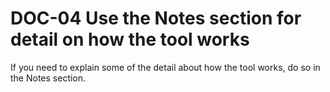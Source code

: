 # DOC-04 Use the Notes section for detail on how the tool works
If you need to explain some of the detail about how the tool works, do so in the Notes section.
